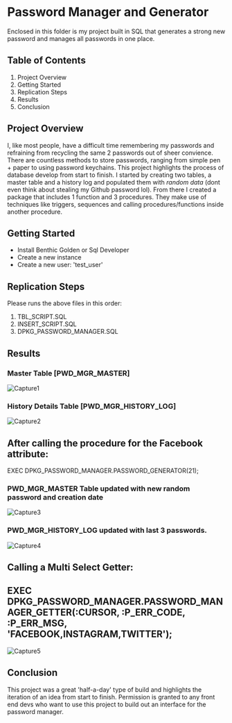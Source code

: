 # Password Manager and Generator
Enclosed in this folder is my project built in SQL that generates a strong new password and manages all passwords in one place. 

## Table of Contents
1. Project Overview
2. Getting Started
3. Replication Steps
4. Results
5. Conclusion

## Project Overview
I, like most people, have a difficult time remembering my passwords and refraining from recycling the same 2 passwords out of sheer convience. There are countless methods to store  passwords, ranging from simple pen + paper to using password keychains. This project highlights the process of database develop from start to finish. I started by creating two tables, a master table and a history log and populated them with *random data* (dont even think about stealing my Github password lol). From there I created a package that includes 1 function and 3 procedures. They make use of techniques like triggers, sequences and calling procedures/functions inside another procedure.  

## Getting Started
* Install Benthic Golden or Sql Developer
* Create a new instance 
* Create a new user: 'test_user'

## Replication Steps
Please runs the above files in this order:

1. TBL_SCRIPT.SQL
2. INSERT_SCRIPT.SQL
3. DPKG_PASSWORD_MANAGER.SQL

## Results

### Master Table [PWD_MGR_MASTER]
![Capture1](https://user-images.githubusercontent.com/78304652/113986552-085f3a00-9856-11eb-9bb3-a99853e517e1.PNG)


### History Details Table [PWD_MGR_HISTORY_LOG]
![Capture2](https://user-images.githubusercontent.com/78304652/113986562-0b5a2a80-9856-11eb-9e1c-5d1f5d521859.PNG)



## After calling the procedure for the Facebook attribute:
EXEC DPKG_PASSWORD_MANAGER.PASSWORD_GENERATOR(21);

### PWD_MGR_MASTER Table updated with new random password and creation date
![Capture3](https://user-images.githubusercontent.com/78304652/113987235-d8646680-9856-11eb-962a-a555573fc90f.PNG)

### PWD_MGR_HISTORY_LOG updated with last 3 passwords.
![Capture4](https://user-images.githubusercontent.com/78304652/113987241-dac6c080-9856-11eb-83a3-fb6214ac33c5.PNG)

## Calling a Multi Select Getter: 
## EXEC	DPKG_PASSWORD_MANAGER.PASSWORD_MANAGER_GETTER(:CURSOR, :P_ERR_CODE, :P_ERR_MSG, 'FACEBOOK,INSTAGRAM,TWITTER');

![Capture5](https://user-images.githubusercontent.com/78304652/113987827-7fe19900-9857-11eb-864c-3affae5067d8.PNG)


## Conclusion
This project was a great 'half-a-day' type of build and highlights the iteration of an idea from start to finish. Permission is granted to any front end devs who want to use this project to build out an interface for the password manager.

